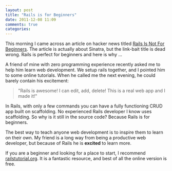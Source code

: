 ```yaml
---
layout: post
title: "Rails is for Beginners"
date: 2011-12-08 11:09
comments: true
categories:
---
```

This morning I came across an article on hacker news titled [Rails Is Not For Beginners](http://www.horsesaysinternet.com/code/rails-is-not-for-beginners/). The article is actually about Sinatra, but the link-bait title is dead wrong. Rails is perfect for beginners and here is why ...

A friend of mine with zero programming experience recently asked me to help him learn web development. We setup rails together, and I pointed him to some online tutorials. When he called me the next evening, he could barely contain his excitement:

>"Rails is awesome! I can edit, add, delete! This is a real web app and I made it!"

In Rails, with only a few commands you can have a fully functioning CRUD app built on scaffolding. No experienced Rails developer I know uses scaffolding. So why is it still in the source code? Because Rails is for beginners.

The best way to teach anyone web development is to inspire them to learn on their own. My friend is a long way from being a productive web developer, but because of Rails he is **excited** to learn more.

If you are a beginner and looking for a place to start, I recommend [railstutorial.org](http://zfer.us/zvmvl). It is a fantastic resource, and best of all the online version is free.